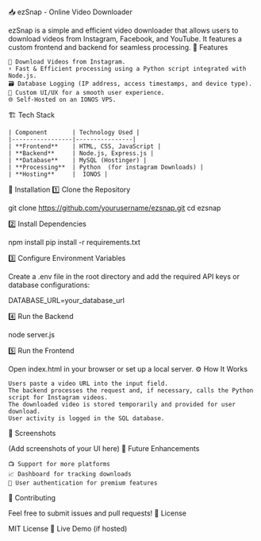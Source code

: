 📥 ezSnap - Online Video Downloader

ezSnap is a simple and efficient video downloader that allows users to download videos from Instagram, Facebook, and YouTube. It features a custom frontend and backend for seamless processing.
🚀 Features

    📌 Download Videos from Instagram.
    ⚡ Fast & Efficient processing using a Python script integrated with Node.js.
    🗃️ Database Logging (IP address, access timestamps, and device type).
    🎨 Custom UI/UX for a smooth user experience.
    🌐 Self-Hosted on an IONOS VPS.


🏗️ Tech Stack

    | Component       | Technology Used |
    |-----------------|----------------|
    | **Frontend**    | HTML, CSS, JavaScript |
    | **Backend**     | Node.js, Express.js |
    | **Database**    | MySQL (Hostinger) |
    | **Processing**  | Python  (for instagram Downloads) |
    | **Hosting**     |  IONOS |
    

🔧 Installation
1️⃣ Clone the Repository

git clone https://github.com/yourusername/ezsnap.git
cd ezsnap

2️⃣ Install Dependencies

npm install
pip install -r requirements.txt

3️⃣ Configure Environment Variables

Create a .env file in the root directory and add the required API keys or database configurations:

DATABASE_URL=your_database_url

4️⃣ Run the Backend

node server.js

5️⃣ Run the Frontend

Open index.html in your browser or set up a local server.
⚙️ How It Works

    Users paste a video URL into the input field.
    The backend processes the request and, if necessary, calls the Python script for Instagram videos.
    The downloaded video is stored temporarily and provided for user download.
    User activity is logged in the SQL database.

📸 Screenshots

(Add screenshots of your UI here)
📌 Future Enhancements

    📺 Support for more platforms
    📈 Dashboard for tracking downloads
    🔐 User authentication for premium features

🤝 Contributing

Feel free to submit issues and pull requests!
📝 License

MIT License
🔗 Live Demo (if hosted)

